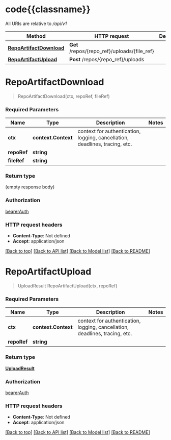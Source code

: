 # code{{classname}}

All URIs are relative to */api/v1*

Method | HTTP request | Description
------------- | ------------- | -------------
[**RepoArtifactDownload**](UploadApi.md#RepoArtifactDownload) | **Get** /repos/{repo_ref}/uploads/{file_ref} | 
[**RepoArtifactUpload**](UploadApi.md#RepoArtifactUpload) | **Post** /repos/{repo_ref}/uploads | 

# **RepoArtifactDownload**
> RepoArtifactDownload(ctx, repoRef, fileRef)


### Required Parameters

Name | Type | Description  | Notes
------------- | ------------- | ------------- | -------------
 **ctx** | **context.Context** | context for authentication, logging, cancellation, deadlines, tracing, etc.
  **repoRef** | **string**|  | 
  **fileRef** | **string**|  | 

### Return type

 (empty response body)

### Authorization

[bearerAuth](../README.md#bearerAuth)

### HTTP request headers

 - **Content-Type**: Not defined
 - **Accept**: application/json

[[Back to top]](#) [[Back to API list]](../README.md#documentation-for-api-endpoints) [[Back to Model list]](../README.md#documentation-for-models) [[Back to README]](../README.md)

# **RepoArtifactUpload**
> UploadResult RepoArtifactUpload(ctx, repoRef)


### Required Parameters

Name | Type | Description  | Notes
------------- | ------------- | ------------- | -------------
 **ctx** | **context.Context** | context for authentication, logging, cancellation, deadlines, tracing, etc.
  **repoRef** | **string**|  | 

### Return type

[**UploadResult**](UploadResult.md)

### Authorization

[bearerAuth](../README.md#bearerAuth)

### HTTP request headers

 - **Content-Type**: Not defined
 - **Accept**: application/json

[[Back to top]](#) [[Back to API list]](../README.md#documentation-for-api-endpoints) [[Back to Model list]](../README.md#documentation-for-models) [[Back to README]](../README.md)

